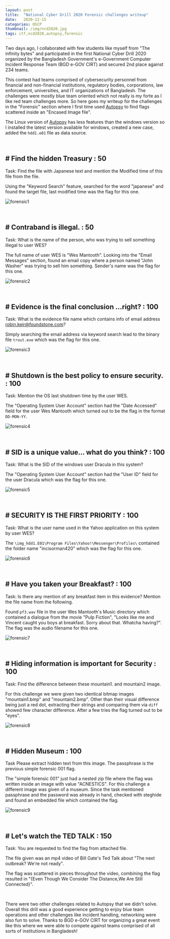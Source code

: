 ```yaml
---
layout: post
title:  "National Cyber Drill 2020 Forensic challenges writeup"
date:   2020-12-15
categories: OSCP
thumbnail: /img/ncd2020.jpg
tags: ctf,ncd2020,autopsy,forensic
---
```

Two days ago, I collaborated with few students like myself from "The infinity bytes" and participated in the first National Cyber Drill 2020 organized by the Bangladesh Government's e-Government Computer Incident Response Team (BGD e-GOV CIRT) and secured 2nd place against 234 teams.

This contest had teams comprised of cybersecurity personnel from financial and non-financial institutions, regulatory bodies, corporations, law enforcement, universities, and IT organizations of Bangladesh. The challenges were mostly blue team oriented which not really is my forte as I like red team challenges more. So here goes my writeup for the challenges in the "Forensic" section where I first time used [Autopsy](https://www.autopsy.com/download/) to find flags scattered inside an "Encased Image file".

The Linux version of [Autopsy](https://www.autopsy.com/download/) has less features than the windows version so I installed the latest version available for windows, created a new case, added the `hdd1.e01` file as data source.

&nbsp;

## # Find the hidden Treasury : 50

Task: Find the file with Japanese text and mention the Modified time of this file from the file.

Using the "Keyword Search" feature, searched for the word "japanese" and found the target file, last modified time was the flag for this one.

![forensic1](/img/forensic1.png#center)

&nbsp;

## # Contraband is illegal. : 50

Task: What is the name of the person, who was trying to sell something illegal to user WES? 

The full name of user WES is "Wes Mantooth". Looking into the "Email Messages" section, found an email copy where a person named "John Washer" was trying to sell him something. Sender's name was the flag for this one.

![forensic2](/img/forensic2.png#center)

&nbsp;

## # Evidence is the final conclusion ...right? : 100

Task: What is the evidence file name which contains info of email address robin.keir@foundstone.com?

Simply searching the email address via keyword search lead to the binary file `trout.exe` which was the flag for this one.

![forensic3](/img/forensic3.png#center)

&nbsp;

## # Shutdown is the best policy to ensure security. : 100

Task: Mention the OS last shutdown time by the user WES.

The "Operating System User Account" section had the "Date Accessed" field for the user Wes Mantooth which turned out to be the flag in the format `DD-MON-YY`.

![forensic4](/img/forensic4.png#center)

&nbsp;

## # SID is a unique value... what do you think? : 100

Task: What is the SID of the windows user Dracula in this system?

The "Operating System User Account" section had the "User ID" field for the user Dracula which was the flag for this one.

![forensic5](/img/forensic5.png#center)

&nbsp;

## # SECURITY IS THE FIRST PRIORITY : 100

Task: What is the user name used in the Yahoo application on this system by user WES?

The `\img_hdd1.E01\Program Files\Yahoo!\Messenger\Profiles\` contained the folder name "incisorman420" which was the flag for this one.

![forensic6](/img/forensic6.png#center)

&nbsp;

## # Have you taken your Breakfast? : 100

Task: Is there any mention of any breakfast item in this evidence? Mention the file name from the following.

Found `pf3.wav` file in the user Wes Mantooth's Music directory which contained a dialogue from the movie "Pulp Fiction", "Looks like me and Vincent caught you boys at breakfast. Sorry about that. Whatcha having?". The flag was the audio filename for this one.

![forensic7](/img/forensic7.png#center)

&nbsp;

## # Hiding information is important for Security : 100

Task: Find the difference between these mountain1. and mountain2 image.

For this challenge we were given two identical bitmap images "mountain1.bmp" and "mountain2.bmp". Other than their visual difference being just a red dot, extracting their strings and comparing them via `diff` showed few character difference. After a few tries the flag turned out to be "eyes".

![forensic8](/img/forensic8.png#center)

&nbsp;

## # Hidden Museum : 100

Task Please extract hidden text from this image. The passphrase is the previous simple forensic 001 flag.

The "simple forensic 001" just had a nested zip file where the flag was written inside an image with value "ACNESTICS". For this challenge a different image was given of a museum. Since the task mentioned passphrase and the password was already in hand, checked with steghide and found an embedded file which contained the flag.

![forensic9](/img/forensic9.png#center)

&nbsp;

## # Let's watch the TED TALK : 150

Task: You are requested to find the flag from attached file.

The file given was an mp4 video of Bill Gate's Ted Talk about "The next outbreak? We're not ready".

The flag was scattered in pieces throughout the video, combining the flag resulted in "{Even Though We Consider The Distance,We Are Still Connected}".

&nbsp;
&nbsp;

There were two other challenges related to Autopsy that we didn't solve. Overall this drill was a good experience getting to enjoy blue team operations and other challenges like incident handling, networking were also fun to solve. Thanks to BGD e-GOV CIRT for organizing a great event like this where we were able to compete against teams comprised of all sorts of institutions in Bangladesh!

&nbsp;